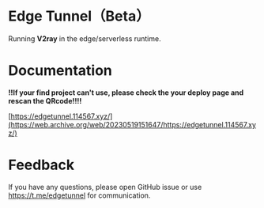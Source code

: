 # Edge Tunnel（Beta）

Running **V2ray** in the edge/serverless runtime.

# Documentation

**!!If your find project can't use, please check the your deploy page and rescan the QRcode!!!!**

[https://edgetunnel.114567.xyz/](https://web.archive.org/web/20230519151647/https://edgetunnel.114567.xyz/)

# Feedback

If you have any questions, please open GitHub issue or use https://t.me/edgetunnel for communication.

